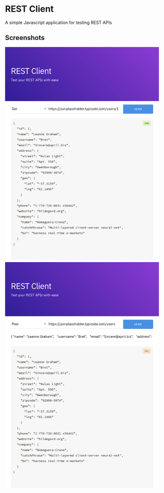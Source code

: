 # REST Client
A simple Javascript application for testing REST APIs

## Screenshots
![1](screenshots/screenshot-1.png)
![2](screenshots/screenshot-2.png)